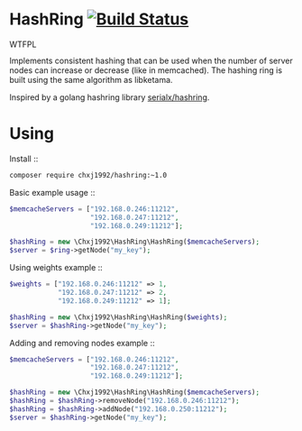 HashRing  [![Build Status](https://travis-ci.org/chxj1992/hashring.svg?branch=master)](https://travis-ci.org/chxj1992/hashring)
============================

<a href="http://www.wtfpl.net/"><img
       src="http://www.wtfpl.net/wp-content/uploads/2012/12/wtfpl-badge-4.png"
       width="80" height="15" alt="WTFPL" /></a>

Implements consistent hashing that can be used when
the number of server nodes can increase or decrease (like in memcached).
The hashing ring is built using the same algorithm as libketama.

Inspired by a golang hashring library [serialx/hashring](https://github.com/serialx/hashring).


Using
============================

Install ::

```bash
composer require chxj1992/hashring:~1.0
```

Basic example usage ::

```php
$memcacheServers = ["192.168.0.246:11212",
                    "192.168.0.247:11212",
                    "192.168.0.249:11212"];

$hashRing = new \Chxj1992\HashRing\HashRing($memcacheServers);
$server = $ring->getNode("my_key");
```

Using weights example ::

```php
$weights = ["192.168.0.246:11212" => 1,
            "192.168.0.247:11212" => 2,
            "192.168.0.249:11212" => 1];

$hashRing = new \Chxj1992\HashRing\HashRing($weights);
$server = $hashRing->getNode("my_key");
```

Adding and removing nodes example ::

```php
$memcacheServers = ["192.168.0.246:11212",
                    "192.168.0.247:11212",
                    "192.168.0.249:11212"];

$hashRing = new \Chxj1992\HashRing\HashRing($memcacheServers);
$hashRing = $hashRing->removeNode("192.168.0.246:11212");
$hashRing = $hashRing->addNode("192.168.0.250:11212");
$server = $hashRing->getNode("my_key");
```
